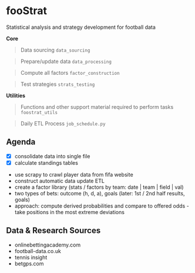 # fooStrat
Statistical analysis and strategy development for football data

**Core**

> Data sourcing ```data_sourcing```

> Prepare/update data ```data_processing```

> Compute all factors ```factor_construction```

> Test strategies ```strats_testing```


**Utilities**

> Functions and other support material required to perform tasks ```foostrat_utils```

> Daily ETL Process ```job_schedule.py```


Agenda
------

- [x] consolidate data into single file
- [x] calculate standings tables
- use scrapy to crawl player data from fifa website
- construct automatic data update ETL
- create a factor library (stats / factors by team: date | team | field | val)
- two types of bets: outcome (h, d, a), goals (later: 1st / 2nd half results, goals)
- approach: compute derived probabilities and compare to offered odds - take positions in the most extreme deviations


Data & Research Sources
-----------------------

- onlinebettingacademy.com
- football-data.co.uk
- tennis insight
- betgps.com


